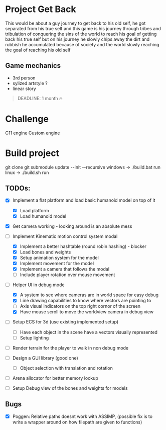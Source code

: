

# Project Get Back

This would be about a guy journey to get back to his old self,
he got separated from his true self and this game is his journey through
tribes and tribulation of conquering the sins of the world to reach his goal 
of getting back his true self but on his journey he slowly chips away the
dirt and rubbish he accumulated because of society and the world slowly 
reaching the goal of reaching his old self



## Game mechanics

* 3rd person
* sylized artstyle ?
* linear story 


> DEADLINE: 1 month :fire:

# Challenge
C11 engine Custom engine 

# Build project
git clone <this repo url>
git submodule update --init --recursive
windows -> ./build.bat run
linux   -> ./build.sh run


## TODOs: 

- [x] Implement a flat platform and load basic humanoid model on top of it
    - [x] Load platform
    - [x] Load humanoid model

- [x] Get camera working - looking around is an absolute mess

- [ ] Implement Kinematic motion control system modal
    - [x] Implement a better hashtable (round robin hashing) - blocker
    - [x] Load bones and weights
    - [x] Setup animation system for the model
    - [x] Implement movement for the model
    - [x] Implement a camera that follows the modal
    - [ ] Include player rotation over mouse movement

- [ ] Helper UI in debug mode
    - [x] A system to see where cameras are in world space for easy debug
    - [x] Line drawing capabilities to know where vectors are pointing to 
    - [ ] Axis visual indicators on the top right cornor of the screen
    - [x] Have mouse scroll to move the worldview camera in debug view

- [ ] Setup ECS for 3d (use existing implemented setup)
    - [ ] Have each object in the scene have a vectors visually represented
    - [ ] Setup lighting

- [ ] Render terrain for the player to walk in non debug mode

- [ ] Design a GUI library (good one)
    - [ ] Object selection with translation and rotation

- [ ] Arena allocator for better memory lookup

- [ ] Setup Debug view of the bones and weights for models

## Bugs
- [x] Poggen: Relative paths doesnt work with ASSIMP, (possible fix is to write a wrapper around on how filepath are given to functions)

